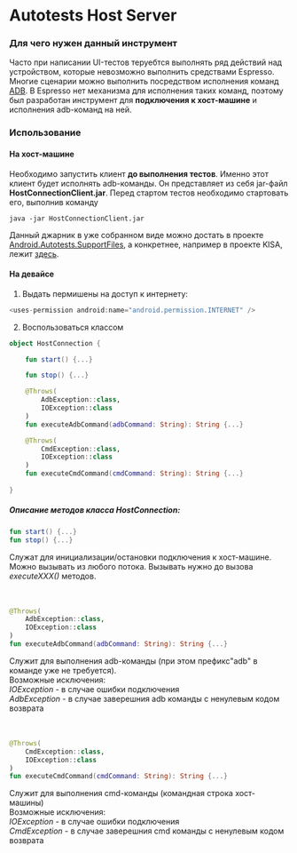 # **Autotests Host Server**
### **Для чего нужен данный инструмент**
Часто при написании UI-тестов теруебтся выполнять ряд действий над устройством, которые невозможно выполнить средствами Espresso. Многие сценарии можно выполнить посредством исполнения команд [ADB](https://developer.android.com/studio/command-line/adb).
В Espresso нет механизма для исполнения таких команд, поэтому был разработан инструмент для **подключения к хост-машине** и исполнения adb-команд на ней.

### **Использование**
#### На хост-машине
Необходимо запустить клиент **до выполнения тестов**. Именно этот клиент будет исполнять adb-команды. Он представляет из себя jar-файл  **HostConnectionClient.jar**.
Перед стартом тестов необходимо стартовать его, выполнив команду
```
java -jar HostConnectionClient.jar
```
Данный джарник в уже собранном виде можно достать в проекте [Android.Autotests.SupportFiles](https://hqrndtfs.avp.ru/tfs/DefaultCollection/MobileProducts/_git/Android.Autotests.SupportFiles), 
а конкретнее, например в проекте KISA, лежит [здесь](https://hqrndtfs.avp.ru/tfs/DefaultCollection/MobileProducts/_git/Android.Autotests.SupportFiles?path=%2FHostConnectionClient.jar&version=GBkisa).
#### На девайсе
1) Выдать пермишены на доступ к интернету:
```java
<uses-permission android:name="android.permission.INTERNET" />
``` 	
2) Воспользоваться классом
```kotlin
object HostConnection {

    fun start() {...}

    fun stop() {...}

    @Throws(
        AdbException::class,
        IOException::class
    )
    fun executeAdbCommand(adbCommand: String): String {...}

    @Throws(
        CmdException::class,
        IOException::class
    )
    fun executeCmdCommand(cmdCommand: String): String {...}
    
}
```	
##### Описание методов класса HostConnection:

```kotlin
fun start() {...}
fun stop() {...}
```
Cлужат для инициализации/остановки подключения к хост-машине. <br/>
Можно вызывать из любого потока. Вызывать нужно до вызова *executeXXX()* методов. <br/>
<br/><br/>
```kotlin
@Throws(
    AdbException::class,
    IOException::class
)
fun executeAdbCommand(adbCommand: String): String {...}
```
Cлужит для выполнения adb-команды (при этом префикс"adb" в команде уже не требуется). <br/>
Возможные исключения: <br/>
*IOException* - в случае ошибки подключения <br/>
*AdbException* - в случае заверешния adb команды с ненулевым кодом возврата <br/>
<br/><br/>
```kotlin
@Throws(
    CmdException::class,
    IOException::class
)
fun executeCmdCommand(cmdCommand: String): String {...}
```
Cлужит для выполнения сmd-команды (командная строка хост-машины) <br/>
Возможные исключения: <br/>
*IOException* - в случае ошибки подключения <br/>
*CmdException* - в случае заверешния cmd команды с ненулевым кодом возврата <br/>
